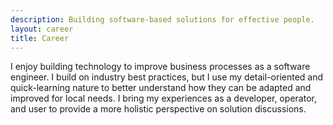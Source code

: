 ```yaml
---
description: Building software-based solutions for effective people.
layout: career
title: Career
---
```


I enjoy building technology to improve business processes as a software engineer. I build on industry best practices, but I use my detail-oriented and quick-learning nature to better understand how they can be adapted and improved for local needs. I bring my experiences as a developer, operator, and user to provide a more holistic perspective on solution discussions.

